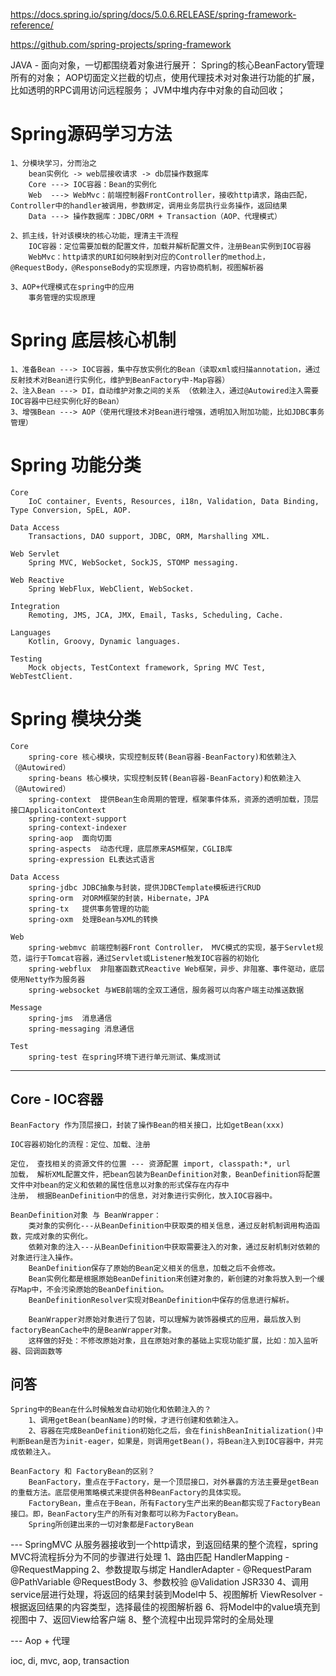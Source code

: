 https://docs.spring.io/spring/docs/5.0.6.RELEASE/spring-framework-reference/

https://github.com/spring-projects/spring-framework


JAVA 
    - 面向对象，一切都围绕着对象进行展开：
        Spring的核心BeanFactory管理所有的对象；
        AOP切面定义拦截的切点，使用代理技术对对象进行功能的扩展，比如透明的RPC调用访问远程服务；
        JVM中堆内存中对象的自动回收；
        
# Spring源码学习方法
    
    1、分模块学习，分而治之
        bean实例化 -> web层接收请求 -> db层操作数据库
        Core ---> IOC容器：Bean的实例化
        Web  ---> WebMvc：前端控制器FrontController，接收http请求，路由匹配，Controller中的handler被调用，参数绑定，调用业务层执行业务操作，返回结果
        Data ---> 操作数据库：JDBC/ORM + Transaction（AOP、代理模式）
        
    2、抓主线，针对该模块的核心功能，理清主干流程
        IOC容器：定位需要加载的配置文件，加载并解析配置文件，注册Bean实例到IOC容器
        WebMvc：http请求的URI如何映射到对应的Controller的method上，@RequestBody，@ResponseBody的实现原理，内容协商机制，视图解析器
        
    3、AOP+代理模式在spring中的应用
        事务管理的实现原理
        
# Spring 底层核心机制
    1、准备Bean ---> IOC容器，集中存放实例化的Bean（读取xml或扫描annotation，通过反射技术对Bean进行实例化，维护到BeanFactory中-Map容器）
    2、注入Bean ---> DI，自动维护对象之间的关系 （依赖注入，通过@Autowired注入需要IOC容器中已经实例化好的Bean）
    3、增强Bean ---> AOP（使用代理技术对Bean进行增强，透明加入附加功能，比如JDBC事务管理）
    

# Spring 功能分类
    Core	
        IoC container, Events, Resources, i18n, Validation, Data Binding, Type Conversion, SpEL, AOP.

    Data Access	
        Transactions, DAO support, JDBC, ORM, Marshalling XML.

    Web Servlet	
        Spring MVC, WebSocket, SockJS, STOMP messaging.

    Web Reactive	
        Spring WebFlux, WebClient, WebSocket.

    Integration	
        Remoting, JMS, JCA, JMX, Email, Tasks, Scheduling, Cache.

    Languages	
        Kotlin, Groovy, Dynamic languages.
    
    Testing	
        Mock objects, TestContext framework, Spring MVC Test, WebTestClient.
    
    
# Spring 模块分类
    Core
        spring-core 核心模块，实现控制反转(Bean容器-BeanFactory)和依赖注入（@Autowired）
        spring-beans 核心模块，实现控制反转(Bean容器-BeanFactory)和依赖注入（@Autowired）
        spring-context  提供Bean生命周期的管理，框架事件体系，资源的透明加载，顶层接口ApplicaitonContext
        spring-context-support
        spring-context-indexer
        spring-aop  面向切面
        spring-aspects  动态代理，底层原来ASM框架，CGLIB库
        spring-expression EL表达式语言
        
    Data Access
        spring-jdbc JDBC抽象与封装，提供JDBCTemplate模板进行CRUD
        spring-orm  对ORM框架的封装，Hibernate，JPA
        spring-tx   提供事务管理的功能
        spring-oxm  处理Bean与XML的转换
        
    Web
        spring-webmvc 前端控制器Front Controller， MVC模式的实现，基于Servlet规范，运行于Tomcat容器，通过Servlet或Listener触发IOC容器的初始化
        spring-webflux  非阻塞函数式Reactive Web框架，异步、非阻塞、事件驱动，底层使用Netty作为服务器
        spring-websocket 与WEB前端的全双工通信，服务器可以向客户端主动推送数据
      
    Message
        spring-jms  消息通信
        spring-messaging 消息通信
        
    Test
        spring-test 在spring环境下进行单元测试、集成测试
        
---
## Core - IOC容器
    BeanFactory 作为顶层接口，封装了操作Bean的相关接口，比如getBean(xxx)
    
    IOC容器初始化的流程：定位、加载、注册
    
    定位， 查找相关的资源文件的位置 --- 资源配置 import, classpath:*, url
    加载， 解析XML配置文件，把bean包装为BeanDefinition对象，BeanDefinition将配置文件中对bean的定义和依赖的属性信息以对象的形式保存在内存中
    注册， 根据BeanDefinition中的信息，对对象进行实例化，放入IOC容器中。
    
    BeanDefinition对象 与 BeanWrapper：
        类对象的实例化---从BeanDefinition中获取类的相关信息，通过反射机制调用构造函数，完成对象的实例化。
        依赖对象的注入---从BeanDefinition中获取需要注入的对象，通过反射机制对依赖的对象进行注入操作。
        BeanDefinition保存了原始的Bean定义相关的信息，加载之后不会修改。
        Bean实例化都是根据原始BeanDefinition来创建对象的，新创建的对象将放入到一个缓存Map中，不会污染原始的BeanDefinition。
        BeanDefinitionResolver实现对BeanDefinition中保存的信息进行解析。
        
        BeanWrapper对原始对象进行了包装，可以理解为装饰器模式的应用，最后放入到factoryBeanCache中的是BeanWrapper对象。
        这样做的好处：不修改原始对象，且在原始对象的基础上实现功能扩展，比如：加入监听器、回调函数等
        
      
## 问答
    Spring中的Bean在什么时候触发自动初始化和依赖注入的？
        1、调用getBean(beanName)的时候，才进行创建和依赖注入。
        2、容器在完成BeanDefinition初始化之后，会在finishBeanInitialization()中判断Bean是否为init-eager，如果是，则调用getBean()，将Bean注入到IOC容器中，并完成依赖注入。
    
    BeanFactory 和 FactoryBean的区别？
        BeanFactory，重点在于Factory，是一个顶层接口，对外暴露的方法主要是getBean的重载方法。底层使用策略模式来提供各种BeanFactory的具体实现。
        FactoryBean，重点在于Bean，所有Factory生产出来的Bean都实现了FactoryBean接口。即，BeanFactory生产的所有对象都可以称为FactoryBean。
        Spring所创建出来的一切对象都是FactoryBean
        
        
--- SpringMVC
    从服务器接收到一个http请求，到返回结果的整个流程，spring MVC将流程拆分为不同的步骤进行处理
        1、路由匹配 HandlerMapping - @RequestMapping
        2、参数提取与绑定 HandlerAdapter - @RequestParam @PathVariable  @RequestBody 
        3、参数校验 @Validation  JSR330
        4、调用service层进行处理，将返回的结果封装到Model中
        5、视图解析 ViewResolver - 根据返回结果的内容类型，选择最佳的视图解析器
        6、将Model中的value填充到视图中
        7、返回View给客户端
        8、整个流程中出现异常时的全局处理


--- Aop + 代理

ioc, di, mvc, aop, transaction


    

    
    